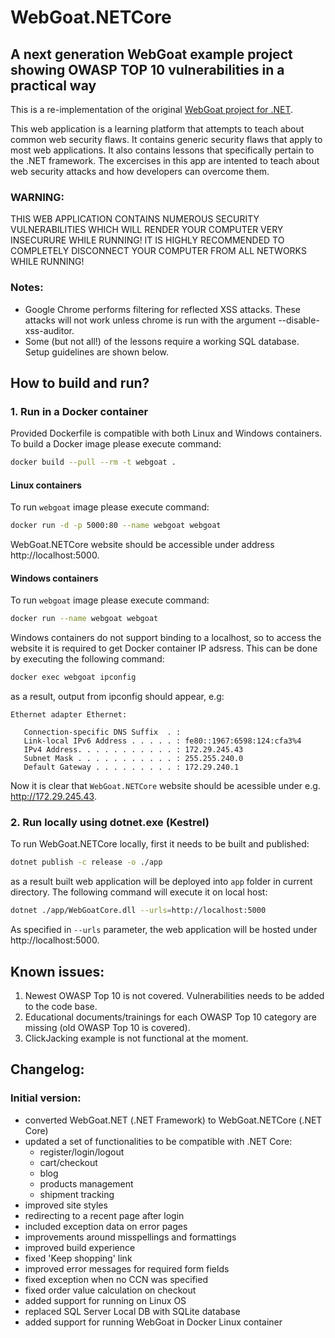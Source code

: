# WebGoat.NETCore

## A next generation WebGoat example project showing OWASP TOP 10 vulnerabilities in a practical way

This is a re-implementation of the original [WebGoat project for .NET](https://github.com/jerryhoff/WebGoat.NET).

This web application is a learning platform that attempts to teach about
common web security flaws. It contains generic security flaws that apply to
most web applications. It also contains lessons that specifically pertain to
the .NET framework. The excercises in this app are intented to teach about 
web security attacks and how developers can overcome them.

### WARNING: 
THIS WEB APPLICATION CONTAINS NUMEROUS SECURITY VULNERABILITIES 
WHICH WILL RENDER YOUR COMPUTER VERY INSECURURE WHILE RUNNING! IT IS HIGHLY
RECOMMENDED TO COMPLETELY DISCONNECT YOUR COMPUTER FROM ALL NETWORKS WHILE
RUNNING!

### Notes:
 - Google Chrome performs filtering for reflected XSS attacks. These attacks
   will not work unless chrome is run with the argument 
   --disable-xss-auditor. 
- Some (but not all!) of the lessons require a working SQL database. Setup
  guidelines are shown below.

## How to build and run?

### 1. Run in a Docker container

Provided Dockerfile is compatible with both Linux and Windows containers.  
To build a Docker image please execute command:

```sh
docker build --pull --rm -t webgoat .
```

#### Linux containers

To run `webgoat` image please execute command:

```sh
docker run -d -p 5000:80 --name webgoat webgoat
```

WebGoat.NETCore website should be accessible under address http://localhost:5000.

#### Windows containers

To run `webgoat` image please execute command:

```sh
docker run --name webgoat webgoat
```

Windows containers do not support binding to a localhost, so to access the website it is required to get Docker container IP adsress. This can be done by executing the following command:

```sh
docker exec webgoat ipconfig
```
as a result, output from ipconfig should appear, e.g:

```
Ethernet adapter Ethernet:

   Connection-specific DNS Suffix  . : 
   Link-local IPv6 Address . . . . . : fe80::1967:6598:124:cfa3%4
   IPv4 Address. . . . . . . . . . . : 172.29.245.43
   Subnet Mask . . . . . . . . . . . : 255.255.240.0
   Default Gateway . . . . . . . . . : 172.29.240.1
```
Now it is clear that `WebGoat.NETCore` website should be acessible under e.g. http://172.29.245.43.

### 2. Run locally using dotnet.exe (Kestrel)

To run WebGoat.NETCore locally, first it needs to be built and published:

```sh
dotnet publish -c release -o ./app 
```

as a result built web application will be deployed into `app` folder in current directory. The following command will execute it on local host:

```sh
dotnet ./app/WebGoatCore.dll --urls=http://localhost:5000
```
As specified in `--urls` parameter, the web application will be hosted under http://localhost:5000.

## Known issues:

1. Newest OWASP Top 10 is not covered. Vulnerabilities needs to be added to the code base.
2. Educational documents/trainings for each OWASP Top 10 category are missing (old OWASP Top 10 is covered).
3. ClickJacking example is not functional at the moment.

## Changelog:

### Initial version:
- converted WebGoat.NET (.NET Framework) to WebGoat.NETCore (.NET Core)
- updated a set of functionalities to be compatible with .NET Core:
    - register/login/logout
    - cart/checkout
    - blog
    - products management
    - shipment tracking
- improved site styles
- redirecting to a recent page after login
- included exception data on error pages
- improvements around misspellings and formattings
- improved build experience
- fixed 'Keep shopping' link
- improved error messages for required form fields
- fixed exception when no CCN was specified
- fixed order value calculation on checkout
- added support for running on Linux OS
- replaced SQL Server Local DB with SQLite database
- added support for running WebGoat in Docker Linux container




